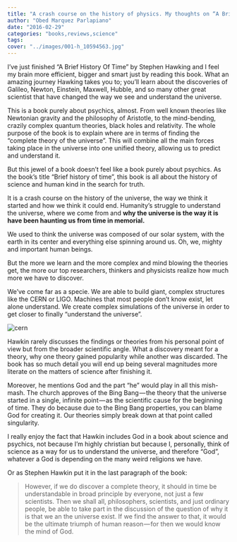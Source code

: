 ```yaml
---
title: "A crash course on the history of physics. My thoughts on “A Brief History Of Time” by Stephen Hawking."
author: "Obed Marquez Parlapiano"
date: "2016-02-29"
categories: "books,reviews,science"
tags:
cover: "../images/001-h_10594563.jpg"
---
```


I’ve just finished “A Brief History Of Time” by Stephen Hawking and I feel my brain more efficient, bigger and smart just by reading this book. What an amazing journey Hawking takes you to; you’ll learn about the discoveries of Galileo, Newton, Einstein, Maxwell, Hubble, and so many other great scientist that have changed the way we see and understand the universe.

This is a book purely about psychics, almost. From well known theories like Newtonian gravity and the philosophy of Aristotle, to the mind-bending, crazily complex quantum theories, black holes and relativity. The whole purpose of the book is to explain where are in terms of finding the “complete theory of the universe”. This will combine all the main forces taking place in the universe into one unified theory, allowing us to predict and understand it.

But this jewel of a book doesn’t feel like a book purely about psychics. As the book’s title “Brief history of time”, this book is all about the history of science and human kind in the search for truth.

It is a crash course on the history of the universe, the way we think it started and how we think it could end. Humanity’s struggle to understand the universe, where we come from and **why the universe is the way it is have been haunting us from time in memorial.**

We used to think the universe was composed of our solar system, with the earth in its center and everything else spinning around us. Oh, we, mighty and important human beings.

But the more we learn and the more complex and mind blowing the theories get, the more our top researchers, thinkers and physicists realize how much more we have to discover.

We’ve come far as a specie. We are able to build giant, complex structures like the CERN or LIGO. Machines that most people don’t know exist, let alone understand. We create complex simulations of the universe in order to get closer to finally “understand the universe”.

![cern](images/cern.jpg)

Hawkin rarely discusses the findings or theories from his personal point of view but from the broader scientific angle. What a discovery meant for a theory, why one theory gained popularity while another was discarded. The book has so much detail you will end up being several magnitudes more literate on the matters of science after finishing it.

Moreover, he mentions God and the part “he” would play in all this mish-mash. The church approves of the Bing Bang — the theory that the universe started in a single, infinite point — as the scientific cause for the beginning of time. They do because due to the Bing Bang properties, you can blame God for creating it. Our theories simply break down at that point called singularity.

I really enjoy the fact that Hawkin includes God in a book about science and psychics, not because I’m highly christian but because I, personally, think of science as a way for us to understand the universe, and therefore “God”, whatever a God is depending on the many weird religions we have.

Or as Stephen Hawkin put it in the last paragraph of the book:

> However, if we do discover a complete theory, it should in time be understandable in broad principle by everyone, not just a few scientists. Then we shall all, philosophers, scientists, and just ordinary people, be able to take part in the discussion of the question of why it is that we an the universe exist. If we find the answer to that, it would be the ultimate triumph of human reason — for then we would know the mind of God.
